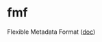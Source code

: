 # fmf

Flexible Metadata Format ([doc](https://fmf.readthedocs.io/en/stable/overview.html#description))
